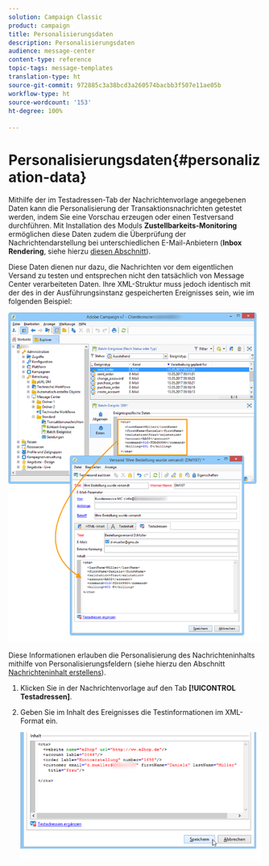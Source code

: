 ```yaml
---
solution: Campaign Classic
product: campaign
title: Personalisierungsdaten
description: Personalisierungsdaten
audience: message-center
content-type: reference
topic-tags: message-templates
translation-type: ht
source-git-commit: 972885c3a38bcd3a260574bacbb3f507e11ae05b
workflow-type: ht
source-wordcount: '153'
ht-degree: 100%

---
```



# Personalisierungsdaten{#personalization-data}

Mithilfe der im Testadressen-Tab der Nachrichtenvorlage angegebenen Daten kann die Personalisierung der Transaktionsnachrichten getestet werden, indem Sie eine Vorschau erzeugen oder einen Testversand durchführen. Mit Installation des Moduls **Zustellbarkeits-Monitoring** ermöglichen diese Daten zudem die Überprüfung der Nachrichtendarstellung bei unterschiedlichen E-Mail-Anbietern (**Inbox Rendering**, siehe hierzu [diesen Abschnitt](../../delivery/using/inbox-rendering.md)).

Diese Daten dienen nur dazu, die Nachrichten vor dem eigentlichen Versand zu testen und entsprechen nicht den tatsächlich von Message Center verarbeiteten Daten. Ihre XML-Struktur muss jedoch identisch mit der des in der Ausführungsinstanz gespeicherten Ereignisses sein, wie im folgenden Beispiel:

![](assets/messagecenter_create_custo_006.png)

Diese Informationen erlauben die Personalisierung des Nachrichteninhalts mithilfe von Personalisierungsfeldern (siehe hierzu den Abschnitt [Nachrichteninhalt erstellens](../../message-center/using/creating-message-content.md)).

1. Klicken Sie in der Nachrichtenvorlage auf den Tab **[!UICONTROL Testadressen]**.
1. Geben Sie im Inhalt des Ereignisses die Testinformationen im XML-Format ein.

   ![](assets/messagecenter_create_custo_001.png)
